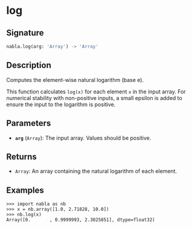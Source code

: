# log

## Signature

```python
nabla.log(arg: 'Array') -> 'Array'
```

## Description

Computes the element-wise natural logarithm (base e).

This function calculates `log(x)` for each element `x` in the input array.
For numerical stability with non-positive inputs, a small epsilon is
added to ensure the input to the logarithm is positive.

## Parameters

- **`arg`** (`Array`): The input array. Values should be positive.

## Returns

- `Array`: An array containing the natural logarithm of each element.

## Examples

```pycon
>>> import nabla as nb
>>> x = nb.array([1.0, 2.71828, 10.0])
>>> nb.log(x)
Array([0.       , 0.9999993, 2.3025851], dtype=float32)
```
